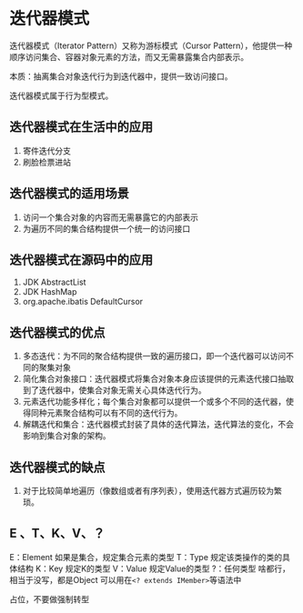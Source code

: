 # 迭代器模式

迭代器模式（Iterator Pattern）又称为游标模式（Cursor Pattern），他提供一种顺序访问集合、容器对象元素的方法，而又无需暴露集合内部表示。

本质：抽离集合对象迭代行为到迭代器中，提供一致访问接口。

迭代器模式属于行为型模式。

## 迭代器模式在生活中的应用

1. 寄件迭代分支
2. 刷脸检票进站

## 迭代器模式的适用场景

1. 访问一个集合对象的内容而无需暴露它的内部表示
2. 为遍历不同的集合结构提供一个统一的访问接口

## 迭代器模式在源码中的应用

1. JDK AbstractList
2. JDK HashMap
3. org.apache.ibatis DefaultCursor

## 迭代器模式的优点

1. 多态迭代：为不同的聚合结构提供一致的遍历接口，即一个迭代器可以访问不同的聚集对象
2. 简化集合对象接口：迭代器模式将集合对象本身应该提供的元素迭代接口抽取到了迭代器中，使集合对象无需关心具体迭代行为。
3. 元素迭代功能多样化；每个集合对象都可以提供一个或多个不同的迭代器，使得同种元素聚合结构可以有不同的迭代行为。
4. 解耦迭代和集合：迭代器模式封装了具体的迭代算法，迭代算法的变化，不会影响到集合对象的架构。

## 迭代器模式的缺点

1. 对于比较简单地遍历（像数组或者有序列表），使用迭代器方式遍历较为繁琐。

## E 、T、K、V、？

E：Element 如果是集合，规定集合元素的类型
T：Type 规定该类操作的类的具体结构
K：Key 规定K的类型
V：Value 规定Value的类型
?：任何类型  啥都行，相当于没写，都是Object 可以用在`<? extends IMember>`等语法中

占位，不要做强制转型